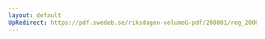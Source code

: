 ```yaml
---
layout: default
UpRedirect: https://pdf.swedeb.se/riksdagen-volumeG-pdf/200001/reg_200001/reg_200001_0370.pdf
---
```

